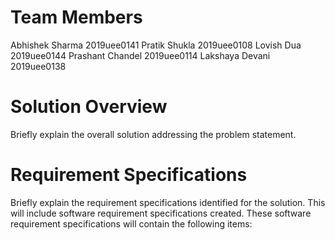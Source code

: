 # Team Members

Abhishek Sharma 2019uee0141
Pratik Shukla 2019uee0108
Lovish Dua 2019uee0144
Prashant Chandel 2019uee0114
Lakshaya Devani 2019uee0138

# Solution Overview

Briefly explain the overall solution addressing the problem statement.

# Requirement Specifications
Briefly explain the requirement specifications identified for the solution. This will include software requirement specifications created. These software requirement specifications will contain the following items:


